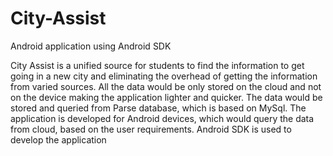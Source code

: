 # City-Assist
Android application using Android SDK

City Assist is a unified source for students to find the information to get going in a new city and eliminating the overhead of getting the information from varied sources. All the data would be only stored on the cloud and not on the device making the application lighter and quicker.
The data would be stored and queried from Parse database, which is based on MySql. The application is developed for Android devices, which would query the data from cloud, based on the user requirements. Android SDK is used to develop the application
